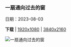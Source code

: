 ### 一扇通向过去的窗

日期：2023-08-03

**下载**  |  [1920x1080](https://cn.bing.com/th?id=OHR.GothicRuins_ZH-CN8317467997_1920x1080.jpg)  |  [3840x2160](https://cn.bing.com/th?id=OHR.GothicRuins_ZH-CN8317467997_UHD.jpg)

![一扇通向过去的窗](https://cn.bing.com/th?id=OHR.GothicRuins_ZH-CN8317467997_1920x1080.jpg "廷特恩修道院，威尔士 (© matthibcn/Getty Images)")

